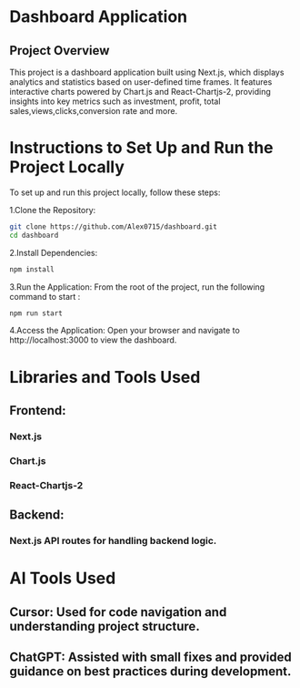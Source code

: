 # Dashboard Application

## Project Overview

This project is a dashboard application built using Next.js, which displays analytics and statistics based on user-defined time frames. It features interactive charts powered by Chart.js and React-Chartjs-2, providing insights into key metrics such as investment, profit, total sales,views,clicks,conversion rate and more.

# Instructions to Set Up and Run the Project Locally

To set up and run this project locally, follow these steps:

1.Clone the Repository:

```bash
git clone https://github.com/Alex0715/dashboard.git
cd dashboard
```

2.Install Dependencies:

```bash
npm install
```

3.Run the Application: From the root of the project, run the following command to start :

```bash
npm run start
```

4.Access the Application: Open your browser and navigate to http://localhost:3000 to view the dashboard.

# Libraries and Tools Used

## Frontend:

### Next.js

### Chart.js

### React-Chartjs-2

## Backend:

### Next.js API routes for handling backend logic.

# AI Tools Used

## Cursor: Used for code navigation and understanding project structure.

## ChatGPT: Assisted with small fixes and provided guidance on best practices during development.
